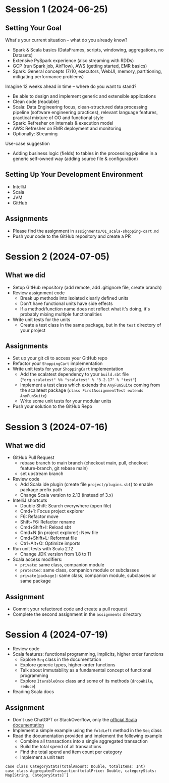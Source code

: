 # Session 1 (2024-06-25)

## Setting Your Goal

What's your current situation – what do you already know?

- Spark & Scala basics (DataFrames, scripts, windowing, aggregations, no Datasets)
- Extensive PySpark experience (also streaming with RDDs)
- GCP (run Spark job, AirFlow), AWS (getting started, EMR basics)
- Spark: General concepts (7/10, executors, WebUI, memory, partitioning, mitigating performance problems)

Imagine 12 weeks ahead in time – where do you want to stand?

- Be able to design and implement generic and extensible applications
- Clean code (readable)
- Scala: Data Engineering focus, clean-structured data processing pipeline (software engineering practices), relevant language features, practical mixture of OO and functional style
- Spark: Refresher on internals & execution model
- AWS: Refresher on EMR deployment and monitoring
- Optionally: Streaming

Use-case suggestion

- Adding business logic (fields) to tables in the processing pipeline in a generic self-owned way (adding source file & configuration)

## Setting Up Your Development Environment

- IntelliJ
- Scala
- JVM
- GitHub

## Assignments

- Please find the assignment in `assignments/01_scala-shopping-cart.md`
- Push your code to the GitHub repository and create a PR

# Session 2 (2024-07-05)

## What we did

- Setup GitHub repository (add remote, add .gitignore file, create branch)
- Review assignment code
  - Break up methods into isolated clearly defined units
  - Don't have functional units have side effects
  - If a method/function name does not reflect what it's doing, it's probably mixing multiple functionalities
- Write unit tests for the units
  - Create a test class in the same package, but in the `test` directory of your project

## Assignments

- Set up your git cli to access your GitHub repo
- Refactor your `ShoppingCart` implementation
- Write unit tests for your `ShoppingCart` implementation 
  - Add the scalatest dependency to your `build.sbt` file (`"org.scalatest" %% "scalatest" % "3.2.17" % "test"`)
  - Implement a test class which extends the `AnyFunSuite` coming from the scalatest package (`class FirstAssignmentTest extends AnyFunSuite`)
  - Write some unit tests for your modular units
- Push your solution to the GitHub Repo

# Session 3 (2024-07-16)

## What we did

- GitHub Pull Request
  - rebase branch to main branch (checkout main, pull, checkout feature-branch, git rebase main)
  - set upstream branch
- Review code
  - Add Scala ide plugin (create file `project/plugins.sbt`) to enable package prefix path
  - Change Scala version to 2.13 (instead of 3.x)
- IntelliJ shortcuts
  - Double Shift: Search everywhere (open file)
  - Cmd+1: Focus project explorer
  - F6: Refactor move
  - Shift+F6: Refactor rename
  - Cmd+Shift+I: Reload sbt
  - Cmd+N (in project explorer): New file
  - Cmd+Shift+L: Reformat file
  - Ctrl+Alt+O: Optimize imports
- Run unit tests with Scala 2.12
  - Change JDK version from 1.8 to 11
- Scala access modifiers:
  - `private`: same class, companion module
  - `protected`: same class, companion module or subclasses
  - `private[package]`: same class, companion module, subclasses or same package

## Assignment

- Commit your refactored code and create a pull request
- Complete the second assignment in the `assignments` directory

# Session 4 (2024-07-19)

- Review code
- Scala features: functional programming, implicits, higher order functions
  - Explore `Seq` class in the documentation
  - Explore generic types, higher-order functions
  - Talk about immutability as a fundamental concept of functional programming
  - Explore `IterableOnce` class and some of its methods (`dropWhile`, `reduce`)
- Reading Scala docs

## Assignment

- Don't use ChatGPT or StackOverflow, only the [official Scala documentation](https://www.scala-lang.org/api/2.13.14/scala/collection/Seq.html)
- Implement a simple example using the `foldLeft` method in the `Seq` class
- Read the documentation provided and implement the following example
  - Combine all transactions into a single aggregated transaction 
  - Build the total spend of all transactions 
  - Find the total spend and item count per category
  - Implement a unit test
```
case class CategoryStats(totalAmount: Double, totalItems: Int)
case class AggregatedTransaction(totalPrice: Double, categoryStats: Map[String, CategoryStats]`]
```
